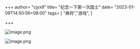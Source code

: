 +++
author= "cjyx9"
title= "纪念一下第一次国士"
date= "2023-01-09T14:50:56+08:00"
tags= [
    "麻将","游戏",
]

+++

![image.png](https://s2.loli.net/2023/01/09/VmfRSQvFyYLTl92.png)

![image.png](https://s2.loli.net/2023/01/09/bZ48uzvNjPwBUCd.png)
